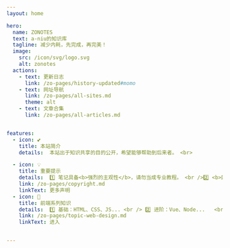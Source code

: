 ```yaml
---
layout: home

hero:
  name: ZONOTES
  text: a-niu的知识库
  tagline: 减少内耗，先完成，再完美！
  image:
    src: /icon/svg/logo.svg
    alt: zonotes
  actions:
    - text: 更新日志
      link: /zo-pages/history-updated#momo
    - text: 网址导航
      link: /zo-pages/all-sites.md
      theme: alt
    - text: 文章合集
      link: /zo-pages/all-articles.md


features:
  - icon: 💕
    title: 本站简介
    details:  本站出于知识共享的目的公开，希望能够帮助到后来者。 <br> 

  - icon: 💡
    title: 重要提示
    details:  1️⃣ 笔记具备<b>强烈的主观性</b>，请勿当成专业教程。 <br />2️⃣ <b>网络知识具有时效性，这一点无法避免。</b> <br />  3️⃣ 若存在版权争议，请联系站长，会尽快处理。
    link: /zo-pages/copyright.md
    linkText: 更多声明
  - icon: 🎈
    title: 前端系列知识
    details:  1️⃣ 基础：HTML、CSS、JS... <br /> 2️⃣ 进阶：Vue、Node...   <br /> 3️⃣ 应用：Uniapp、Electron...
    link: /zo-pages/topic-web-design.md
    linkText: 进入


---
```




<!-- ![](/gallery/24082801.png) -->




